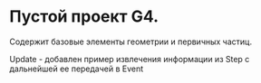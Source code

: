 # Пустой проект G4.
Содержит базовые элементы геометрии и первичных частиц.

Update -  добавлен пример извлечения информации из Step с дальнейшей ее передачей в Event
